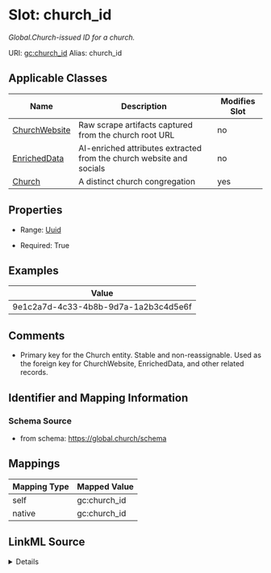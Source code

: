 

# Slot: church_id 


_Global.Church-issued ID for a church._





URI: [gc:church_id](https://global.church/schema/church_id)
Alias: church_id

<!-- no inheritance hierarchy -->





## Applicable Classes

| Name | Description | Modifies Slot |
| --- | --- | --- |
| [ChurchWebsite](ChurchWebsite.md) | Raw scrape artifacts captured from the church root URL |  no  |
| [EnrichedData](EnrichedData.md) | AI-enriched attributes extracted from the church website and socials |  no  |
| [Church](Church.md) | A distinct church congregation |  yes  |






## Properties

* Range: [Uuid](Uuid.md)

* Required: True





## Examples

| Value |
| --- |
| 9e1c2a7d-4c33-4b8b-9d7a-1a2b3c4d5e6f |

## Comments

* Primary key for the Church entity. Stable and non-reassignable.
Used as the foreign key for ChurchWebsite, EnrichedData, and other related records.


## Identifier and Mapping Information






### Schema Source


* from schema: https://global.church/schema




## Mappings

| Mapping Type | Mapped Value |
| ---  | ---  |
| self | gc:church_id |
| native | gc:church_id |




## LinkML Source

<details>
```yaml
name: church_id
description: Global.Church-issued ID for a church.
comments:
- 'Primary key for the Church entity. Stable and non-reassignable.

  Used as the foreign key for ChurchWebsite, EnrichedData, and other related records.

  '
examples:
- value: 9e1c2a7d-4c33-4b8b-9d7a-1a2b3c4d5e6f
  description: Example church UUID.
in_subset:
- church_core
- public
from_schema: https://global.church/schema
rank: 1000
identifier: true
alias: church_id
domain_of:
- Church
- ChurchWebsite
- EnrichedData
range: uuid
required: true

```
</details>